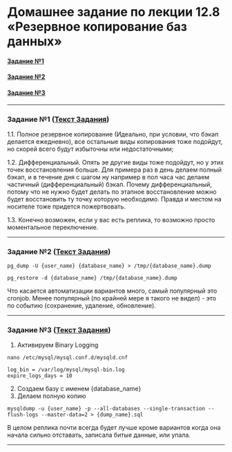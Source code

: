 # Домашнее задание по лекции 12.8 «Резервное копирование баз данных»

#### [Задание №1](#задание-1-текст-задания)
#### [Задание №2](#задание-2-текст-задания)
#### [Задание №3](#задание-3-текст-задания)

---

### Задание №1 ([Текст Задания](https://github.com/netology-code/sdb-homeworks/blob/main/12-08.md#%D0%B7%D0%B0%D0%B4%D0%B0%D0%BD%D0%B8%D0%B5-1-%D1%80%D0%B5%D0%B7%D0%B5%D1%80%D0%B2%D0%BD%D0%BE%D0%B5-%D0%BA%D0%BE%D0%BF%D0%B8%D1%80%D0%BE%D0%B2%D0%B0%D0%BD%D0%B8%D0%B5))

1.1. Полное резервное копирование (Идеально, при условии, что бэкап делается ежедневно), все остальные виды копирования 
тоже подойдут, но скорей всего будут избыточны или недостаточными;

1.2. Дифференциальный. Опять эе другие виды тоже подойдут, но у этих точек восстановления больше. 
Для примера раз в день делаем полный бэкап, и в течение дня с шагом ну например в пол часа час делаем частичный 
(дифференциальный) бэкап. Почему дифференциальный, потому что не нужно будет делать по этапное восстановление можно 
будет восстановить ту точку которую необходимо. Правда и местом на носителе тоже придется пожертвовать.

1.3. Конечно возможен, если у вас есть реплика, то возможно просто моментальное переключение.

---

### Задание №2 ([Текст Задания](https://github.com/netology-code/sdb-homeworks/blob/main/12-08.md#%D0%B7%D0%B0%D0%B4%D0%B0%D0%BD%D0%B8%D0%B5-2-postgresql))

`pg_dump -U {user_name} {database_name} > /tmp/{database_name}.dump`

`pg_restore -d {database_name} /tmp/{database_name}.dump`

Что касается автоматизации вариантов много, самый популярный это cronjob. Менее популярный (по крайней мере я такого не 
видел) - это по событию (сохранение, удаление, обновление).

---

### Задание №3 ([Текст Задания](https://github.com/netology-code/sdb-homeworks/blob/main/12-08.md#%D0%B7%D0%B0%D0%B4%D0%B0%D0%BD%D0%B8%D0%B5-3-mysql))

1. Активируем Binary Logging

`nano /etc/mysql/mysql.conf.d/mysqld.cnf`
```
log_bin = /var/log/mysql/mysql-bin.log
expire_logs_days = 10
```
2. Создаем базу с именем {database_name}
3. Делаем полную копию
```
mysqldump -u {user_name} -p --all-databases --single-transaction --flush-logs --master-data=2 > {dump_name}.sql
```


В целом реплика почти всегда будет лучше кроме вариантов когда она начала сильно отставать, записала битые данные, 
или упала.

---




